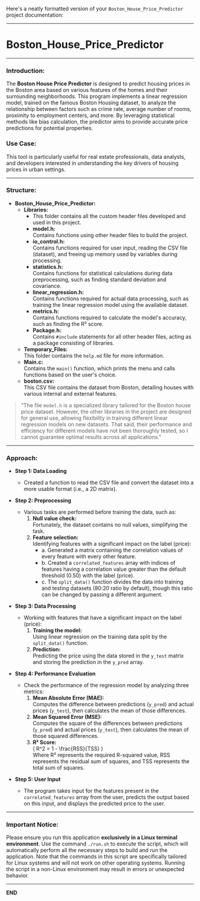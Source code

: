 Here's a neatly formatted version of your `Boston_House_Price_Predictor` project documentation:

---

# Boston_House_Price_Predictor

---

### Introduction:  
The **Boston House Price Predictor** is designed to predict housing prices in the Boston area based on various features of the homes and their surrounding neighborhoods. This program implements a linear regression model, trained on the famous Boston Housing dataset, to analyze the relationship between factors such as crime rate, average number of rooms, proximity to employment centers, and more. By leveraging statistical methods like bias calculation, the predictor aims to provide accurate price predictions for potential properties.

### Use Case:  
This tool is particularly useful for real estate professionals, data analysts, and developers interested in understanding the key drivers of housing prices in urban settings.

---

### Structure:

- **Boston_House_Price_Predictor:**
    - **Libraries:**
        - This folder contains all the custom header files developed and used in this project.  
        - **model.h:**  
            Contains functions using other header files to build the project.
        - **io_control.h:**  
            Contains functions required for user input, reading the CSV file (dataset), and freeing up memory used by variables during processing.
        - **statistics.h:**  
            Contains functions for statistical calculations during data preprocessing, such as finding standard deviation and covariance.
        - **linear_regression.h:**  
            Contains functions required for actual data processing, such as training the linear regression model using the available dataset.
        - **metrics.h:**  
            Contains functions required to calculate the model's accuracy, such as finding the R² score.
        - **Package.h:**  
            Contains `#include` statements for all other header files, acting as a package consisting of libraries.
    - **Temporary_Files:**  
        This folder contains the `help.md` file for more information.
    - **Main.c:**  
        Contains the `main()` function, which prints the menu and calls functions based on the user's choice.
    - **boston.csv:**  
        This CSV file contains the dataset from Boston, detailing houses with various internal and external features.

> "The file `model.h` is a specialized library tailored for the Boston house price dataset. However, the other libraries in the project are designed for general use, allowing flexibility in training different linear regression models on new datasets. That said, their performance and efficiency for different models have not been thoroughly tested, so I cannot guarantee optimal results across all applications."

---

### Approach:

- **Step 1: Data Loading**  
    - Created a function to read the CSV file and convert the dataset into a more usable format (i.e., a 2D matrix).

- **Step 2: Preprocessing**  
    - Various tasks are performed before training the data, such as:
        1. **Null value check:**  
           Fortunately, the dataset contains no null values, simplifying the task.
        2. **Feature selection:**  
           Identifying features with a significant impact on the label (price):
            - a. Generated a matrix containing the correlation values of every feature with every other feature.
            - b. Created a `correlated_features` array with indices of features having a correlation value greater than the default threshold (0.50) with the label (price).
            - c. The `split_data()` function divides the data into training and testing datasets (80:20 ratio by default), though this ratio can be changed by passing a different argument.

- **Step 3: Data Processing**  
    - Working with features that have a significant impact on the label (price):
        1. **Training the model:**  
           Using linear regression on the training data split by the `split_data()` function.
        2. **Prediction:**  
           Predicting the price using the data stored in the `y_test` matrix and storing the prediction in the `y_pred` array.

- **Step 4: Performance Evaluation**  
    - Check the performance of the regression model by analyzing three metrics:
        1. **Mean Absolute Error (MAE):**  
           Computes the difference between predictions (`y_pred`) and actual prices (`y_test`), then calculates the mean of those differences.
        2. **Mean Squared Error (MSE):**  
           Computes the square of the differences between predictions (`y_pred`) and actual prices (`y_test`), then calculates the mean of those squared differences.
        3. **R² Score:**  
           \( R^2 = 1 - \frac{RSS}{TSS} \)  
           Where R² represents the required R-squared value, RSS represents the residual sum of squares, and TSS represents the total sum of squares.

- **Step 5: User Input**  
    - The program takes input for the features present in the `correlated_features` array from the user, predicts the output based on this input, and displays the predicted price to the user.

---

### Important Notice:
Please ensure you run this application **exclusively in a Linux terminal environment**. Use the command `./run.sh` to execute the script, which will automatically perform all the necessary steps to build and run the application. Note that the commands in this script are specifically tailored for Linux systems and will not work on other operating systems. Running the script in a non-Linux environment may result in errors or unexpected behavior.

---

**END**
